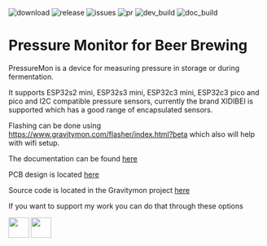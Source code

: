 
![download](https://img.shields.io/github/downloads/mp-se/pressuremon/total) 
![release](https://img.shields.io/github/v/release/mp-se/pressuremon?label=latest%20release)
![issues](https://img.shields.io/github/issues/mp-se/pressuremon)
![pr](https://img.shields.io/github/issues-pr/mp-se/pressuremon)
![dev_build](https://img.shields.io/github/actions/workflow/status/mp-se/pressuremon/pio-build.yaml?branch=dev)
![doc_build](https://img.shields.io/github/actions/workflow/status/mp-se/pressuremon/doc-build.yaml?branch=master)

# Pressure Monitor for Beer Brewing

PressureMon is a device for measuring pressure in storage or during fermentation.  

It supports ESP32s2 mini, ESP32s3 mini, ESP32c3 mini, ESP32c3 pico and pico and I2C compatible pressure sensors, currently the brand XIDIBEI is supported which has a good range of encapsulated sensors.

Flashing can be done using https://www.gravitymon.com/flasher/index.html?beta which also will help with wifi setup.

The documentation can be found [here](https://mp-se.github.io/pressuremon/)

PCB design is located [here](https://github.com/mp-se/pcb-designs/) 

Source code is located in the Gravitymon project [here](https://github.com/mp-se/gravitymon)

If you want to support my work you can do that through these options

[<img src="https://gravitymon.com/images/buymecoffee.png" height=40>](https://www.buymeacoffee.com/mpse/) [<img src="https://img.shields.io/static/v1?label=Sponsor&message=%E2%9D%A4&logo=GitHub&color=%23fe8e86" height=40>](https://github.com/sponsors/mp-se)

